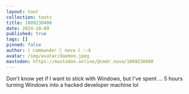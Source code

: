 ```yaml
---
layout: toot
collection: toots
title: 1009230400
date: 2024-10-09
published: true
tags: []
pinned: false
author: ⸸ commander ░ nova ⸸ :~$
avatar: /img/avatar/daemon.jpeg
mastodon: https://mastodon.online/@cmdr_nova/1009230400
---
```


Don't know yet if I want to stick with Windows, but I've spent ... 5 hours turning Windows into a hacked developer machine lol
